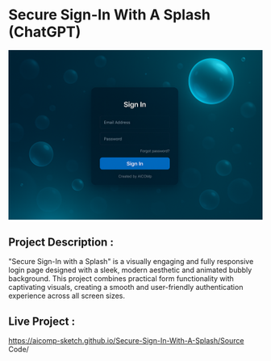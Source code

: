 # Secure Sign-In With A Splash (ChatGPT)

![My Screenshot](Images/Image1.png)

## Project Description :
"Secure Sign-In with a Splash" is a visually engaging and fully responsive login page designed with a sleek, modern aesthetic and animated bubbly background. This project combines practical form functionality with captivating visuals, creating a smooth and user-friendly authentication experience across all screen sizes.

## Live Project :
https://aicomp-sketch.github.io/Secure-Sign-In-With-A-Splash/Source Code/
